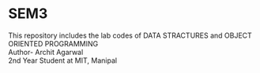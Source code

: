 # SEM3
This repository includes the lab codes of DATA STRACTURES and OBJECT ORIENTED PROGRAMMING
<br>
Author- Archit Agarwal
<br>
2nd Year Student at MIT, Manipal
